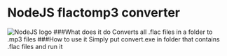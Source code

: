 # NodeJS flactomp3 converter
![NodeJS logo](http://indigo.amsterdam/wp-content/uploads/2017/08/nodejs-logo.png)
###What does it do
Converts all .flac files in a folder to .mp3 files
###How to use it
Simply put convert.exe in folder that contains .flac files and run it
